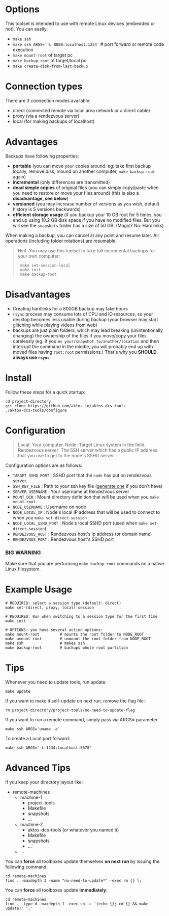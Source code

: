 # Options

This toolset is intended to use with remote Linux devices (embedded or not). You can easily:

* `make ssh`
* `make ssh ARGS='-L 8080:localhost:1234'` # port forward or remote code execution
* `make mount-root` of target pc
* `make backup-root` of target/local pc
* `make create-disk-from-last-backup`

# Connection types

There are 3 connection modes available: 

* direct (connected remote via local area network or a direct cable)
* proxy (via a rendezvous server) 
* local (for making backups of localhost)

# Advantages
Backups have following properties: 

* **portable** (you can move your copies around. eg: take first backup locally, remove disk, mound on another computer, `make backup-root` again) 
* **incremental** (only differences are transmitted) 
* **dead simple copies** of original files (you can simply copy/paste when you need to restore or move your files around) (this is also a **disadvantage, see below**)
* **versioned** (you may increase number of versions as you wish, default history is 5 versions backwards)
* **efficient storage usage** (if you backup your 10 GB root for 5 times, you end up using 10.2 GB disk space if you have no modified files. But you will see the `snapshots` folder has a size of 50 GB. (Magic? No: Hardlinks)

When making a backup, you can cancel at any point and resume later. All operations (including folder rotations) are resumable.

> Hint: You may use this toolset to take full incremental backups for your own computer: 
>    
>      make set-session-local 
>      make init 
>      make backup-root

# Disadvantages

* Creating hardlinks for a 800GB backup may take hours
* `rsync` process may consume lots of CPU and IO resources, so your desktop becomes less usable during backup (your browser may start glitching while playing videos from web)
* backups are just plain folders, which may lead breaking (unintentionally changing) the ownership of the files if you move/copy your files carelessly (eg. if you `mv your/snapshot to/another/location` and then interrupt the command in the middle, you will probably end up with moved files having `root:root` permissions.) That's why you **SHOULD always use `rsync`**. 

# Install

Follow these steps for a quick startup: 

	cd project-directory
	git clone https://github.com/aktos-io/aktos-dcs-tools
	./aktos-dcs-tools/configure
	
# Configuration 

>Local: Your computer. 
>Node: Target Linux system in the field. 
>Rendezvous server: The SSH server which has a public IP address that you use to get to the node's SSHD server. 

Configuration options are as follows: 

* `TARGET_SSHD_PORT` : SSHD port that the `node` has put on rendezvous server. 
* `SSH_KEY_FILE` : Path to your ssh key file ([generate one](https://help.github.com/articles/generating-a-new-ssh-key-and-adding-it-to-the-ssh-agent/) if you don't have)
* `SERVER_USERNAME` : Your username at Rendezvous server
* `MOUNT_DIR` : Mount directory definition that will be used when you `make mount-root`
* `NODE_USERNAME` : Username on node 
* `NODE_LOCAL_IP` : Node's local IP address that will be used to connect to when you `make set-direct-session`
* `NODE_LOCAL_SSHD_PORT` : Node's local SSHD port (used when `make set-direct-session`)
* `RENDEZVOUS_HOST` : Rendezvous host's ip address (or domain name)
* `RENDEZVOUS_PORT` : Rendezvous host's SSHD port

### BIG WARNING

Make sure that you are performing `make backup-root` commands on a native Linux filesystem. 

# Example Usage

	# REQUIRED: select a session type (default: direct)
	make set-[direct, proxy, local]-session 

	# REQUIRED: Run when switching to a session type for the first time 
	make init
	
	# OPTIONS: you have several action options: 
	make mount-root         # mounts the root folder to NODE_ROOT
	make umount-root        # unmount the root folder from NODE_ROOT 
	make ssh                # makes ssh 
	make backup-root        # backups whole root partition 
	
# Tips 

Whenever you need to update tools, run update: 
	
	make update 
	
If you want to make it self-update on next run, remove the flag file: 
	
	rm project-directory/project-tools/no-need-to-update-flag
	
If you want to run a remote command, simply pass via ARGS= parameter
	
	make ssh ARGS='uname -a'
	
To create a Local port forward: 
	
	make ssh ARGS='-L 1234:localhost:5678'
	
# Advanced Tips

If you keep your directory layout like: 

+ remote-machines
  + machine-1
    + project-tools
    + Makefile
    + snapshots
    + ...
  + machine-2
    + aktos-dcs-tools (or whatever you named it)
    + Makefile
    + snapshots
    + ...
  + ...
 
You can **force** all toolboxes update themselves **on next run** by issuing the following command: 

```
cd remote-machines 
find . -maxdepth 3 -name "no-need-to-update*" -exec rm {} \;
```

You can **force** all toolboxes update **immediately**: 

```
cd remote-machines 
find . -type d -maxdepth 1 -exec sh -c '(echo {}; cd {} && make update)' ';'
```

